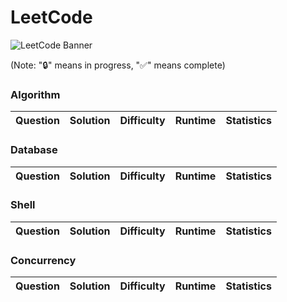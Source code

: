 LeetCode
========

![LeetCode Banner](/images/LeetCode.jpeg)

(Note: "🔒" means in progress, "✅" means complete)

### Algorithm

| Question | Solution | Difficulty | Runtime | Statistics |
| -------- | -------- | ---------- | ------- | ---------- |


### Database

| Question | Solution | Difficulty | Runtime | Statistics |
| -------- | -------- | ---------- | ------- | ---------- |


### Shell

| Question | Solution | Difficulty | Runtime | Statistics |
| -------- | -------- | ---------- | ------- | ---------- |

### Concurrency

| Question | Solution | Difficulty | Runtime | Statistics |
| -------- | -------- | ---------- | ------- | ---------- |
